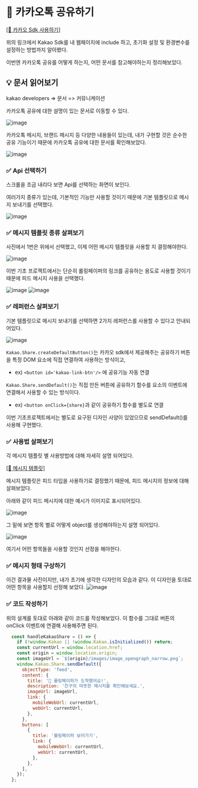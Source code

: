 # 📝 카카오톡 공유하기

[[🔗 카카오 Sdk 사용하기]](https://github.com/Chiman2937/study/blob/main/note/API/%EC%B9%B4%EC%B9%B4%EC%98%A4%20Sdk%20%EC%82%AC%EC%9A%A9%ED%95%98%EA%B8%B0.md)

위의 링크에서 Kakao Sdk를 내 웹페이지에 include 하고, 초기화 설정 및 환경변수를 설정하는 방법까지 알아봤다.

이번엔 카카오톡 공유를 어떻게 하는지, 어떤 문서를 참고해야하는지 정리해보았다.

## 💡 문서 읽어보기
kakao developers => 문서 => 커뮤니케이션

카카오톡 공유에 대한 설명이 있는 문서로 이동할 수 있다.

![image](https://github.com/user-attachments/assets/96b0712b-83f2-4383-94bf-7187c1ba4ca0)

카카오톡 메시지, 브랜드 메시지 등 다양한 내용들이 있는데, 내가 구현할 것은 순수한 공유 기능이기 때문에 카카오톡 공유에 대한 문서를 확인해보았다.

![image](https://github.com/user-attachments/assets/cff28e37-0b64-4114-8b06-dcb1daeeb306)

### ✅ Api 선택하기
스크롤을 조금 내리다 보면 Api를 선택하는 화면이 보인다.

여러가지 종류가 있는데, 기본적인 기능만 사용할 것이기 때문에 기본 템플릿으로 메시지 보내기를 선택했다.

![image](https://github.com/user-attachments/assets/5208e0fe-3148-45f7-99f3-3f94f4202cb2)

### ✅ 메시지 템플릿 종류 살펴보기
사진에서 1번은 위에서 선택했고, 이제 어떤 메시지 템플릿을 사용할 지 결정해야한다.

![image](https://github.com/user-attachments/assets/12129497-7bd8-413e-986c-ae4e3e4e7851)

이번 기초 프로젝트에서는 단순히 롤링페이퍼의 링크를 공유하는 용도로 사용할 것이기 때문에 피드 메시지 사용을 선택했다.

![image](https://github.com/user-attachments/assets/7d5e96c2-79c1-4efc-9d58-d23fc10583da)
![image](https://github.com/user-attachments/assets/a6b924ea-b9ba-40c4-925b-387d49490ae8)


### ✅ 레퍼런스 살펴보기
기본 템플릿으로 메시지 보내기를 선택하면 2가지 레퍼런스를 사용할 수 있다고 안내되어있다.

![image](https://github.com/user-attachments/assets/afa273fc-7d49-4859-ba54-043f42201ecc)

`Kakao.Share.createDefaultButton()`는 카카오 sdk에서 제공해주는 공유하기 버튼을 특정 DOM 요소에 직접 연결하여 사용하는 방식이고,
- ex) `<button id='kakao-link-btn'/>` 에 공유기능 자동 연결


`Kakao.Share.sendDefault()`는 직접 만든 버튼에 공유하기 함수를 요소의 이벤트에 연결해서 사용할 수 있는 방식이다.
- ex) `<button onClick={share}`과 같이 공유하기 함수를 별도로 연결

이번 기초프로젝트에서는 별도로 요구된 디자인 사양이 있었으므로 sendDefault()를 사용해 구현했다.

### ✅ 사용법 살펴보기

각 메시지 템플릿 별 사용방법에 대해 자세히 설명 되어있다.

[[🔗 메시지 템플릿]](https://developers.kakao.com/docs/latest/ko/message-template/common#feed-a)

메시지 템플릿은 피드 타입을 사용하기로 결정했기 때문에, 피드 메시지의 정보에 대해 살펴보았다.

아래와 같이 피드 메시지에 대한 예시가 이미지로 표시되어있다.

![image](https://github.com/user-attachments/assets/87ea9e0b-5986-4bd0-93d9-cfa5fb152f0e)

그 밑에 보면 항목 별로 어떻게 object를 생성해야하는지 설명 되어있다.

![image](https://github.com/user-attachments/assets/46f7e931-8bb5-47e1-b26b-b13e2bafa1c8)

여기서 어떤 항목들을 사용할 것인지 선정을 해야한다.

### ✅ 메시지 형태 구상하기

이건 결과물 사진이지만, 내가 초기에 생각한 디자인의 모습과 같다. 이 디자인을 토대로 어떤 항목을 사용할지 선정해 보았다.
![image](https://github.com/user-attachments/assets/c769218d-829d-43ad-9ebc-5cb6c7f4e8c2)

### ✅ 코드 작성하기
위의 설계를 토대로 아래와 같이 코드를 작성해보았다.
이 함수를 그대로 버튼의 onClick 이벤트에 연결해 사용해주면 된다.

```js
  const handleKakaoShare = () => {
    if (!window.Kakao || !window.Kakao.isInitialized()) return;
    const currentUrl = window.location.href;
    const origin = window.location.origin;
    const imageUrl = `${origin}/images/image_opengraph_narrow.png`;
    window.Kakao.Share.sendDefault({
      objectType: 'feed',
      content: {
        title: '🎉 롤링페이퍼가 도착했어요!',
        description: '친구의 따뜻한 메시지를 확인해보세요.',
        imageUrl: imageUrl,
        link: {
          mobileWebUrl: currentUrl,
          webUrl: currentUrl,
        },
      },
      buttons: [
        {
          title: '롤링페이퍼 보러가기',
          link: {
            mobileWebUrl: currentUrl,
            webUrl: currentUrl,
          },
        },
      ],
    });
  };
```
